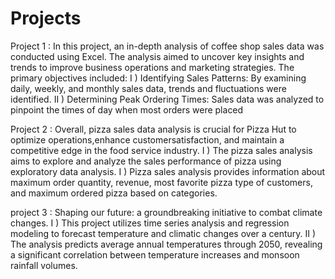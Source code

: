 # Projects
Project 1 : In this project, an in-depth analysis of coffee shop sales data was conducted using Excel. The analysis aimed to uncover key insights and trends to improve business operations and marketing strategies. The primary objectives included:
I ) Identifying Sales Patterns: By examining daily, weekly, and monthly sales data, trends and fluctuations were identified.
II ) Determining Peak Ordering Times: Sales data was analyzed to pinpoint the times of day when most orders were placed

Project 2 : Overall, pizza sales data analysis is crucial for Pizza Hut to optimize operations,enhance customersatisfaction, and maintain a competitive edge in the food service industry.
I ) The pizza sales analysis aims to explore and analyze the sales performance of pizza using exploratory data analysis.
I ) Pizza sales analysis provides information about maximum order quantity, revenue, most favorite pizza type of customers, and maximum ordered pizza based on categories.

project 3 :  Shaping our future: a groundbreaking initiative to combat climate changes.
I ) This project utilizes time series analysis and regression modeling to forecast
temperature and climatic changes over a century.
II ) The analysis predicts average annual temperatures through 2050, revealing a
significant correlation between temperature increases and monsoon rainfall volumes.
